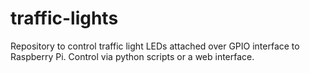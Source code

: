 # traffic-lights
Repository to control traffic light LEDs attached over GPIO interface to Raspberry Pi.
Control via python scripts or a web interface.
